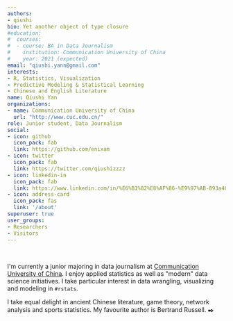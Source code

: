```yaml
---
authors:
- qiushi
bio: Yet another object of type closure
#education:
#  courses:
#  - course: BA in Data Journalism
#    institution: Communication University of China
#    year: 2021 (expected)
email: "qiushi.yann@gmail.com"
interests:
- R, Statistics, Visualization
- Predictive Modeling & Statistical Learning
- Chinese and English Literature
name: Qiushi Yan
organizations:
- name: Communication University of China
  url: "http://www.cuc.edu.cn/"
role: Junior student, Data Journalism
social:
- icon: github
  icon_pack: fab
  link: https://github.com/enixam
- icon: twitter
  icon_pack: fab
  link: https://twitter.com/qiushizzzz
- icon: linkedin-in
  icon_pack: fab
  link: https://www.linkedin.com/in/%E6%B1%82%E8%AF%86-%E9%97%AB-893a48194/
- icon: address-card
  icon_pack: fas
  link: '/about'
superuser: true
user_groups:
- Researchers
- Visitors
---
```

<br>

I'm currently a junior majoring in data journalism at [Communication University of China](http://www.cuc.edu.cn/). I enjoy applied statistics as well as "modern" data science initiatives. I take particular interest in data wrangling, visualizing and modeling in `#rstats`.

I take equal delight in ancient Chinese literature, game theory, network analysis and sports statistics. My favourite author is Bertrand Russell. :black_nib: 

